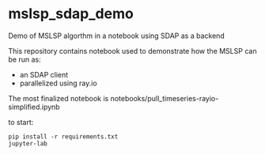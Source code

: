 # mslsp_sdap_demo
Demo of MSLSP algorthm in a notebook using SDAP as a backend

This repository contains notebook used to demonstrate how the MSLSP can be run as:
- an SDAP client
- parallelized using ray.io

The most finalized notebook is notebooks/pull_timeseries-rayio-simplified.ipynb

to start:

    pip install -r requirements.txt
    jupyter-lab
    
